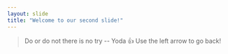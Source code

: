 ```yaml
---
layout: slide
title: "Welcome to our second slide!"
---
```

> Do or do not there is no try -- Yoda :+1:
Use the left arrow to go back!
